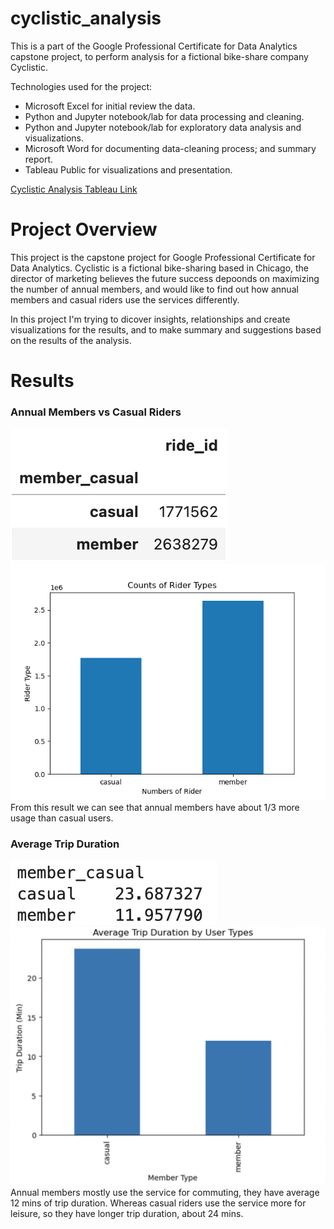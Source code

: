 # cyclistic_analysis
This is a part of the Google Professional Certificate for Data Analytics capstone project, to perform analysis for a fictional bike-share company Cyclistic.

Technologies used for the project:
* Microsoft Excel for initial review the data.
* Python and Jupyter notebook/lab for data processing and cleaning.
* Python and Jupyter notebook/lab for exploratory data analysis and visualizations.
* Microsoft Word for documenting data-cleaning process; and summary report.
* Tableau Public for visualizations and presentation.


[Cyclistic Analysis Tableau Link](https://public.tableau.com/views/Cyclistic_Analysis_16719916661720/HowDoCasualRidersandAnnualMembersUseCyclisticdifferently?:language=en-US&:display_count=n&:origin=viz_share_link)


# Project Overview
This project is the capstone project for Google Professional Certificate for Data Analytics. Cyclistic is a fictional bike-sharing based in Chicago, the director of marketing believes the future success depoonds on maximizing the number of annual members, and would like to find out how annual members and casual riders use the services differently.

In this project I'm trying to dicover insights, relationships and create visualizations for the results, and to make summary and suggestions based on the results of the analysis.

# Results  
### Annual Members vs Casual Riders
![Rider Types Chart](Images/counts_of_rider_types_chart.png)
![Rider Types Bar](Images/counts_of_rider_types_bar.png)
From this result we can see that annual members have about 1/3 more usage than casual users.  

### Average Trip Duration
![Average Trip Duration Chart](Images/avg_trip_duration_chart.png)
![Average Trip Duration Bar](Images/avg_trip_duration_bar.png)
Annual members mostly use the service for commuting, they have average 12 mins of trip duration. Whereas casual riders use the service more for leisure, so they have longer trip duration, about 24 mins.

